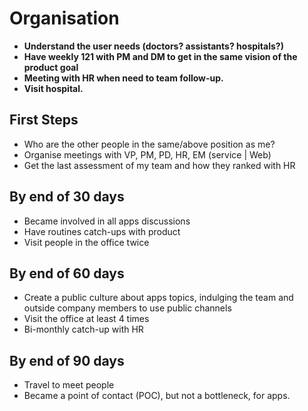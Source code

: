 # Organisation
- **Understand the user needs (doctors? assistants? hospitals?)**
- **Have weekly 121 with PM and DM to get in the same vision of the product goal**
- **Meeting with HR when need to team follow-up.**
- **Visit hospital.**

## First Steps
- Who are the other people in the same/above position as me?
- Organise meetings with VP, PM, PD, HR, EM (service | Web)
- Get the last assessment of my team and how they ranked with HR

## By end of 30 days
- Became involved in all apps discussions
- Have routines catch-ups with product
- Visit people in the office twice

## By end of 60 days
- Create a public culture about apps topics, indulging the team and outside company members to use public channels
- Visit the office at least 4 times
- Bi-monthly catch-up with HR

## By end of 90 days
- Travel to meet people
- Became a point of contact (POC), but not a bottleneck, for apps.
